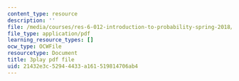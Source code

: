 ```yaml
---
content_type: resource
description: ''
file: /media/courses/res-6-012-introduction-to-probability-spring-2018/21432e3c52944433a161519814706ab4_Bj3sA7vGpYo.pdf
file_type: application/pdf
learning_resource_types: []
ocw_type: OCWFile
resourcetype: Document
title: 3play pdf file
uid: 21432e3c-5294-4433-a161-519814706ab4
---
```

